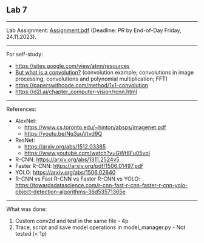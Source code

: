 ## Lab 7


***
Lab Assignment: [Assignment.pdf](./Assignment.pdf) (Deadline: PR by End-of-Day Friday, 24.11.2023).

***
For self-study:
 * https://sites.google.com/view/atnn/resources
 * [But what is a convolution?](https://www.youtube.com/watch?v=KuXjwB4LzSA) (convolution example; convolutions in image processing; convolutions and polynomial multiplication; FFT)
 * https://paperswithcode.com/method/1x1-convolution
 * https://d2l.ai/chapter_computer-vision/rcnn.html

***
References:
 - AlexNet:
   - https://www.cs.toronto.edu/~hinton/absps/imagenet.pdf
   - https://youtu.be/Nq3auVtvd9Q
 - ResNet:
   - https://arxiv.org/abs/1512.03385
   - https://www.youtube.com/watch?v=GWt6Fu05voI
 - R-CNN: https://arxiv.org/abs/1311.2524v5
 - Faster R-CNN: https://arxiv.org/pdf/1506.01497.pdf
 - YOLO: https://arxiv.org/abs/1506.02640
 - R-CNN vs Fast R-CNN vs Faster R-CNN vs YOLO: https://towardsdatascience.com/r-cnn-fast-r-cnn-faster-r-cnn-yolo-object-detection-algorithms-36d53571365e

*** 
What was done:
1. Custom conv2d and test in the same file - 4p
2. Trace, script and save model operations in model_manager.py - Not tested (< 1p) 